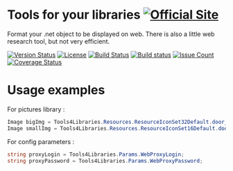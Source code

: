 # Tools for your libraries [![Official Site](https://img.shields.io/badge/site-servodroid.com-orange.svg)](http://servodroid.com)

Format your .net object to be displayed on web. There is also a little web research tool, but not very efficient.

[![Version Status](https://img.shields.io/nuget/v/Tools4Libraries.svg)](https://www.nuget.org/packages/Tools4Libraries/)
[![License](https://img.shields.io/github/license/brandondahler/Data.HashFunction.svg)](https://raw.githubusercontent.com/ThibaultMontaufray/Tools4Libraries/master/License)
[![Build Status](https://travis-ci.org/ThibaultMontaufray/Tools4Libraries.svg?branch=master)](https://travis-ci.org/ThibaultMontaufray/Tools4Libraries) 
[![Build status](https://ci.appveyor.com/api/projects/status/sidmejyg6biq7gkr?svg=true)](https://ci.appveyor.com/project/ThibaultMontaufray/manager-database)
[![Issue Count](https://codeclimate.com/github/ThibaultMontaufray/Tools4Libraries/badges/issue_count.svg)](https://codeclimate.com/github/ThibaultMontaufray/Tools4Libraries)
[![Coverage Status](https://coveralls.io/repos/ThibaultMontaufray/Tools4Libraries/badge.svg?branch=xunit-opencover-appveyor)](https://coveralls.io/github/ThibaultMontaufray/Tools4Libraries?branch=xunit-opencover-appveyor)

# Usage examples

For pictures library : 
```csharp
Image bigImg = Tools4Libraries.Resources.ResourceIconSet32Default.door_out;
Image smallImg = Tools4Libraries.Resources.ResourceIconSet16Default.door_out;
```

For config parameters :
```csharp
string proxyLogin = Tools4Libraries.Params.WebProxyLogin;
string proxyPassword = Tools4Libraries.Params.WebProxyPassword;
```
